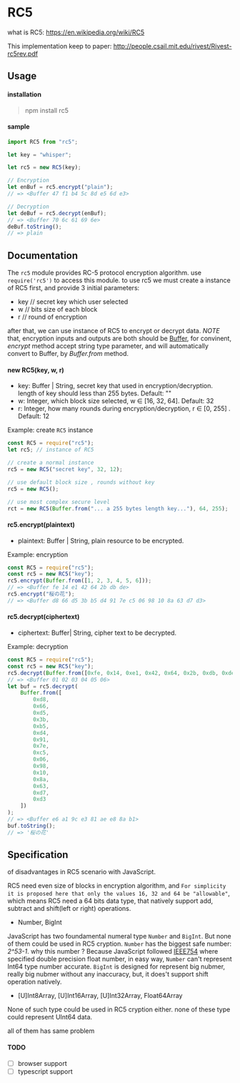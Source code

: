 # RC5

what is RC5: https://en.wikipedia.org/wiki/RC5

This implementation keep to paper: http://people.csail.mit.edu/rivest/Rivest-rc5rev.pdf

## Usage

#### installation

> npm install rc5

#### sample

```javascript
import RC5 from "rc5";

let key = "whisper";

let rc5 = new RC5(key);

// Encryption
let enBuf = rc5.encrypt("plain");
// => <Buffer 47 f1 b4 5c 8d e5 6d e3>

// Decryption
let deBuf = rc5.decrypt(enBuf);
// => <Buffer 70 6c 61 69 6e>
deBuf.toString();
// => plain
```

## Documentation

The `rc5` module provides RC-5 protocol encryption algorithm. use `require('rc5')` to access this module. to use rc5 we must create a instance of RC5 first, and provide 3 initial parameters:

-   key // secret key which user selected
-   w // bits size of each block
-   r // round of encryption

after that, we can use instance of RC5 to encrypt or decrypt data. _NOTE_ that, encryption inputs and outputs are both should be [Buffer](https://nodejs.org/dist/latest-v11.x/docs/api/buffer.html), for convinent, _encrypt_ method accept string type parameter, and will automatically convert to Buffer, by _Buffer.from_ method.

#### new RC5(key, w, r)

-   key: Buffer | String, secret key that used in encryption/decryption. length of key should less than 255 bytes. Default: ""
-   w: Integer, which block size selected, w ∈ [16, 32, 64]. Default: 32
-   r: Integer, how many rounds during encryption/decryption, r ∈ [0, 255] . Default: 12

Example: create `RC5` instance

```javascript
const RC5 = require("rc5");
let rc5; // instance of RC5

// create a normal instance
rc5 = new RC5("secret key", 32, 12);

// use default block size , rounds without key
rc5 = new RC5();

// use most complex secure level
rct = new RC5(Buffer.from("... a 255 bytes length key..."), 64, 255);
```

#### rc5.encrypt(plaintext)

-   plaintext: Buffer | String, plain resource to be encrypted.

Example: encryption

```javascript
const RC5 = require("rc5");
const rc5 = new RC5("key");
rc5.encrypt(Buffer.from([1, 2, 3, 4, 5, 6]));
// => <Buffer fe 14 e1 42 64 2b db de>
rc5.encrypt("桜の花");
// => <Buffer d8 66 d5 3b b5 d4 91 7e c5 06 98 10 8a 63 d7 d3>
```

#### rc5.decrypt(ciphertext)

-   ciphertext: Buffer| String, cipher text to be decrypted.

Example: decryption

```javascript
const RC5 = require("rc5");
const rc5 = new RC5("key");
rc5.decrypt(Buffer.from([0xfe, 0x14, 0xe1, 0x42, 0x64, 0x2b, 0xdb, 0xde]));
// => <Buffer 01 02 03 04 05 06>
let buf = rc5.decrypt(
    Buffer.from([
        0xd8,
        0x66,
        0xd5,
        0x3b,
        0xb5,
        0xd4,
        0x91,
        0x7e,
        0xc5,
        0x06,
        0x98,
        0x10,
        0x8a,
        0x63,
        0xd7,
        0xd3
    ])
);
// => <Buffer e6 a1 9c e3 81 ae e8 8a b1>
buf.toString();
// => '桜の花'
```

## Specification

of disadvantages in RC5 scenario with JavaScript.

RC5 need even size of blocks in encryption algorithm, and `For simplicity it is proposed here that only the values 16, 32 and 64 be "allowable"`, which means RC5 need a 64 bits data type, that natively support add, subtract and shift(left or right) operations.

-   Number, BigInt

JavaScript has two foundamental numeral type `Number` and `BigInt`. But none of them could be used in RC5 cryption. `Number` has the biggest safe number: _2^53-1_. why this number ? Because JavaScript followed [IEEE754](https://en.wikipedia.org/wiki/IEEE_754) where specified double precision float number, in easy way, `Number` can't represent Int64 type number accurate. `BigInt` is designed for represent big nubmer, really big nubmer without any inaccuracy, but, it does't support shift operation natively.

-   [U]Int8Array, [U]Int16Array, [U]Int32Array, Float64Array

None of such type could be used in RC5 cryption either. none of these type could represent UInt64 data.

all of them has same problem

#### TODO

-   [ ] browser support
-   [ ] typescript support
